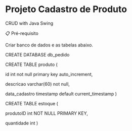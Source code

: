 # Projeto Cadastro de Produto

CRUD with Java Swing

📋 Pré-requisito

Criar banco de dados e as tabelas abaixo.

CREATE DATABASE db_pedido

CREATE TABLE produto (

  id int not null primary key auto_increment,
  
  descricao varchar(60) not null, 
  
  data_cadastro timestamp default current_timestamp )
  
CREATE TABLE estoque (

produtoID int NOT NULL PRIMARY KEY,

 quantidade int )
